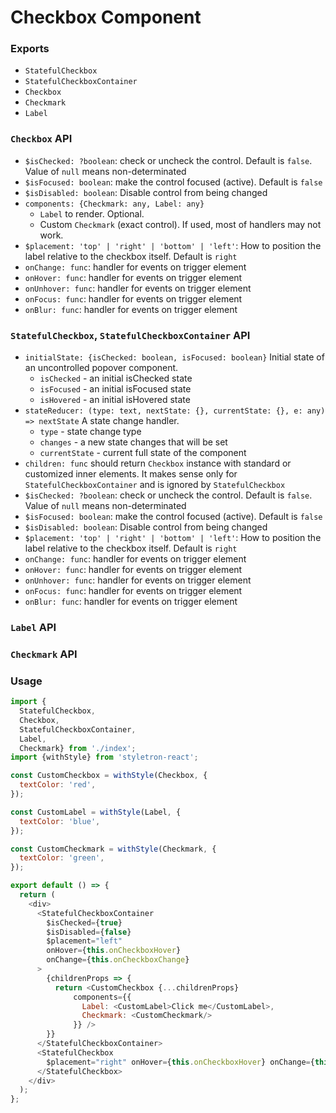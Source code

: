 # Checkbox Component

### Exports

* `StatefulCheckbox`
* `StatefulCheckboxContainer`
* `Checkbox`
* `Checkmark`
* `Label`

### `Checkbox` API

* `$isChecked: ?boolean`:
  check or uncheck the control. Default is `false`. Value of `null` means non-determinated
* `$isFocused: boolean`:
  make the control focused (active). Default is `false`
* `$isDisabled: boolean`:
  Disable control from being changed
* `components: {Checkmark: any, Label: any}`
  * `Label` to render. Optional.
  * Custom `Checkmark` (exact control). If used, most of handlers may not work.    
* `$placement: 'top' | 'right' | 'bottom' | 'left'`:
  How to position the label relative to the checkbox itself. Default is `right`
* `onChange: func`:
  handler for events on trigger element
* `onHover: func`:
  handler for events on trigger element
* `onUnhover: func`:
  handler for events on trigger element
* `onFocus: func`:
  handler for events on trigger element  
* `onBlur: func`:
  handler for events on trigger element      

### `StatefulCheckbox`, `StatefulCheckboxContainer` API

* `initialState: {isChecked: boolean, isFocused: boolean}`
  Initial state of an uncontrolled popover component.
  * `isChecked` - an initial isChecked state
  * `isFocused` - an initial isFocused state
  * `isHovered` - an initial isHovered state
* `stateReducer: (type: text, nextState: {}, currentState: {}, e: any) => nextState`
  A state change handler.
  * `type` - state change type
  * `changes` - a new state changes that will be set
  * `currentState` - current full state of the component
* `children: func` should return `Checkbox` instance with standard or customized inner elements. It makes sense only for `StatefulCheckboxContainer` and is ignored by `StatefulCheckbox`
* `$isChecked: ?boolean`:
  check or uncheck the control. Default is `false`. Value of `null` means non-determinated
* `$isFocused: boolean`:
  make the control focused (active). Default is `false`
* `$isDisabled: boolean`:
  Disable control from being changed
* `$placement: 'top' | 'right' | 'bottom' | 'left'`:
  How to position the label relative to the checkbox itself. Default is `right`      
* `onChange: func`:
  handler for events on trigger element
* `onHover: func`:
  handler for events on trigger element
* `onUnhover: func`:
  handler for events on trigger element
* `onFocus: func`:
  handler for events on trigger element  
* `onBlur: func`:
  handler for events on trigger element     

### `Label` API

### `Checkmark` API


### Usage

```js
import {
  StatefulCheckbox,
  Checkbox,
  StatefulCheckboxContainer,
  Label,
  Checkmark} from './index';
import {withStyle} from 'styletron-react';

const CustomCheckbox = withStyle(Checkbox, {
  textColor: 'red',
});

const CustomLabel = withStyle(Label, {
  textColor: 'blue',
});

const CustomCheckmark = withStyle(Checkmark, {
  textColor: 'green',
});

export default () => {
  return (
    <div>
      <StatefulCheckboxContainer
        $isChecked={true}
        $isDisabled={false}
        $placement="left"
        onHover={this.onCheckboxHover}
        onChange={this.onCheckboxChange}
      >
        {childrenProps => {
          return <CustomCheckbox {...childrenProps} 
              components={{
                Label: <CustomLabel>Click me</CustomLabel>,
                Checkmark: <CustomCheckmark/>
              }} />
        }}
      </StatefulCheckboxContainer>
      <StatefulCheckbox
        $placement="right" onHover={this.onCheckboxHover} onChange={this.onCheckboxChange}>
      </StatefulCheckbox>
    </div>
  );
};
```
